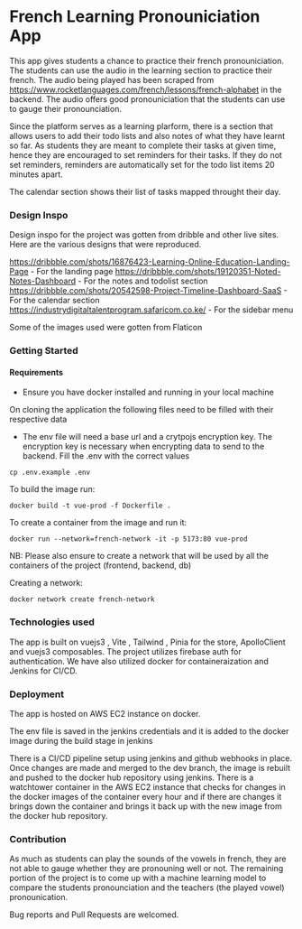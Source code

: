 # French Learning Pronouniciation App

This app gives students a chance to practice their french pronouniciation. The students can use the audio in the learning section to practice their french. The audio being played has been scraped from https://www.rocketlanguages.com/french/lessons/french-alphabet in the backend. The audio offers good pronouniciation that the students can use to gauge their pronounciation.

Since the platform serves as a learning plarform, there is a section that allows users to add their todo lists and also notes of what they have learnt so far. As students they are meant to complete their tasks at given time, hence they are encouraged to set reminders for their tasks. If they do not set reminders, reminders are automatically set for the todo list items 20 minutes apart.

The calendar section shows their list of tasks mapped throught their day.

### Design Inspo

Design inspo for the project was gotten from dribble and other live sites.
Here are the various designs that were reproduced.

https://dribbble.com/shots/16876423-Learning-Online-Education-Landing-Page - For the landing page
https://dribbble.com/shots/19120351-Noted-Notes-Dashboard - For the notes and todolist section
https://dribbble.com/shots/20542598-Project-Timeline-Dashboard-SaaS - For the calendar section
https://industrydigitaltalentprogram.safaricom.co.ke/ - For the sidebar menu

Some of the images used were gotten from Flaticon

### Getting Started

#### Requirements
- Ensure you have docker installed and running in your local machine
   
On cloning the application the following files need to be filled with their respective data
- The env file will need a base url and a crytpojs encryption key. The encryption key is necessary when encrypting data to send to the backend. Fill the .env with the correct values

``` cp .env.example .env ```

To build the image run:

```docker build -t vue-prod -f Dockerfile . ```

To create a container from the image and run it: 

``` docker run --network=french-network -it -p 5173:80 vue-prod ```

NB: Please also ensure to create a network that will be used by all the containers of the project (frontend, backend, db)

Creating a network:

``` docker network create french-network ```

### Technologies used

The app is built on vuejs3 , Vite , Tailwind , Pinia for the store, ApolloClient and vuejs3 composables.
The project utilizes firebase auth for authentication.
We have also utilized docker for containeraization and Jenkins for CI/CD.


### Deployment

The app is hosted on AWS EC2 instance on docker. 

The env file is saved in the jenkins credentials and it is added to the docker image during the build stage in jenkins

There is a CI/CD pipeline setup using jenkins and github webhooks in place.
Once changes are made and merged to the dev branch, the image is rebuilt and pushed to the docker hub repository using jenkins.
There is a watchtower container in the AWS EC2 instance that checks for changes in the docker images of the container every hour and if there are changes it brings down the container and brings it back up with the new image from the docker hub repository.

### Contribution

As much as students can play the sounds of the vowels in french, they are not able to gauge whether they are pronouning well or not.
The remaining portion of the project is to come up with a machine learning model to compare the students pronounciation and the teachers (the played vowel) pronounication.

Bug reports and Pull Requests are welcomed.
